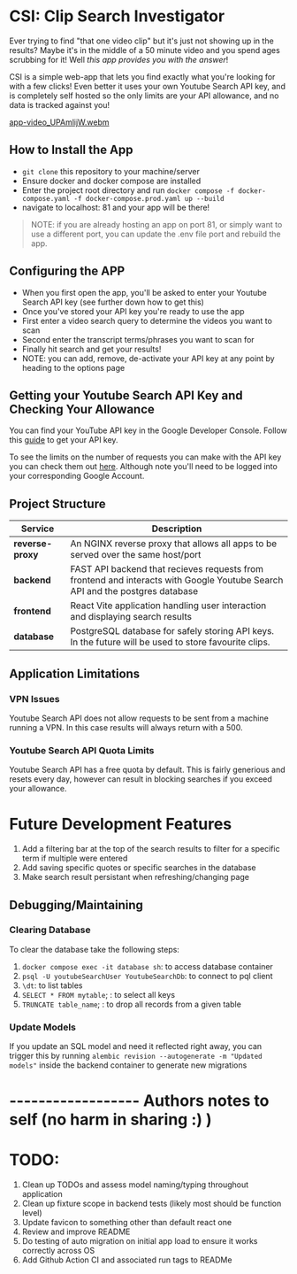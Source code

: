 # CSI: Clip Search Investigator
Ever trying to find "that one video clip" but it's just not showing up in the results? Maybe it's in the middle of a 50 minute video and you spend ages scrubbing for it! 
Well *this app provides you with the answer*!

CSI is a simple web-app that lets you find exactly what you're looking for with a few clicks!
Even better it uses your own Youtube Search API key, and is completely self hosted so the only limits are your API allowance, and no data is tracked against you!

[app-video_UPAmlijW.webm](https://github.com/user-attachments/assets/6dafe8f9-1cca-4b85-b1e5-9109da1339e4)


## How to Install the App
- `git clone` this repository to your machine/server
- Ensure docker and docker compose are installed
- Enter the project root directory and run `docker compose -f docker-compose.yaml -f docker-compose.prod.yaml up --build`
- navigate to localhost: 81 and your app will be there!

> NOTE: if you are already hosting an app on port 81, or simply want to use a different port, you can update the .env file port and rebuild the app.

## Configuring the APP
- When you first open the app, you'll be asked to enter your Youtube Search API key (see further down how to get this)
- Once you've stored your API key you're ready to use the app
- First enter a video search query to determine the videos you want to scan
- Second enter the transcript terms/phrases you want to scan for
- Finally hit search and get your results!
- NOTE: you can add, remove, de-activate your API key at any point by heading to the options page

## Getting your Youtube Search API Key and Checking Your Allowance
You can find your YouTube API key in the Google Developer Console. Follow this <a href="https://developers.google.com/youtube/registering_an_application" className="text-primary-light">guide</a> to get your API key.

To see the limits on the number of requests you can make with the API key you can check them out <a href="https://developers.google.com/youtube/v3/getting-started#quota" className="text-primary-light">here</a>.
Although note you'll need to be logged into your corresponding Google Account.

## Project Structure

| Service            | Description                                                                                                                  |
|--------------------|------------------------------------------------------------------------------------------------------------------------------|
| **reverse-proxy**  | An NGINX reverse proxy that allows all apps to be served over the same host/port                                             |
| **backend**        | FAST API backend that recieves requests from frontend and interacts with Google Youtube Search API and the postgres database |
| **frontend**       | React Vite application handling user interaction and displaying search results                                               |
| **database**       | PostgreSQL database for safely storing API keys. In the future will be used to store favourite clips.                        |



## Application Limitations
### VPN Issues
Youtube Search API does not allow requests to be sent from a machine running a VPN. In this case results will always return with a 500.

### Youtube Search API Quota Limits
Youtube Search API has a free quota by default. This is fairly generious and resets every day, however can result in blocking searches if you exceed your allowance.

# Future Development Features
1. Add a filtering bar at the top of the search results to filter for a specific term if multiple were entered
3. Add saving specific quotes or specific searches in the database
4. Make search result persistant when refreshing/changing page


## Debugging/Maintaining

### Clearing Database
To clear the database take the following steps:
1. `docker compose exec -it database sh`: to access database container
2. `psql -U youtubeSearchUser YoutubeSearchDb`: to connect to pql client 
3. `\dt`: to list tables
4. `SELECT * FROM mytable`; : to select all keys
5. `TRUNCATE table_name`; : to drop all records from a given table

### Update Models
If you update an SQL model and need it reflected right away, you can trigger this by running
`alembic revision --autogenerate -m "Updated models"` inside the backend container to generate new migrations


# ------------------ Authors notes to self (no harm in sharing :) )

# TODO:
1. Clean up TODOs and assess model naming/typing throughout application
2. Clean up fixture scope in backend tests (likely most should be function level)
3. Update favicon to something other than default react one
4. Review and improve README
5. Do testing of auto migration on initial app load to ensure it works correctly across OS
6. Add Github Action CI and associated run tags to READMe
